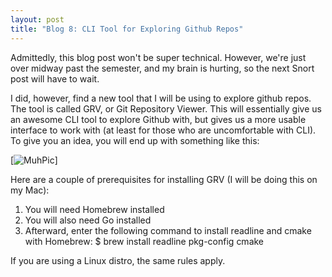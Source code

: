 ```yaml
---
layout: post
title: "Blog 8: CLI Tool for Exploring Github Repos"
---
```


Admittedly, this blog post won't be super technical. However, we're just over midway past the semester, and my brain is hurting, so the next Snort post will have to wait.

I did, however, find a new tool that I will be using to explore github repos. The tool is called GRV, or Git Repository Viewer. This will essentially give us an awesome CLI tool to explore Github with, but gives us a more usable interface to work with (at least for those who are uncomfortable with CLI). To give you an idea, you will end up with something like this:

[![MuhPic](https://raw.githubusercontent.com/rgburke/grv/master/doc/grv-history-view.png)]

Here are a couple of prerequisites for installing GRV (I will be doing this on my Mac):
1. You will need Homebrew installed
2. You will also need Go installed
3. Afterward, enter the following command to install readline and cmake with Homebrew:
        $ brew install readline pkg-config cmake

If you are using a Linux distro, the same rules apply. 
